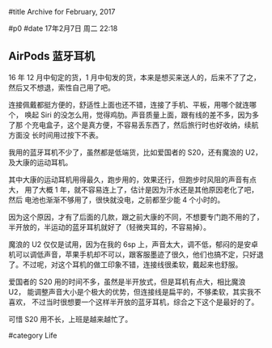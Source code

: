 #title Archive for February, 2017

#p0
#date 17年2月7日 周二 22:18

## AirPods 蓝牙耳机

16 年 12 月中旬定的货，1 月中旬发的货，本来是想买来送人的，后来不了了之，
然后又不想退，索性自己用了吧。

连接佩戴都挺方便的，舒适性上面也还不错，连接了手机、平板，用哪个就连哪个，
唤起 Siri 的没怎么用，觉得鸡肋。声音质量上面，跟有线的差不多，因为多了那
个充电盒子，这个是真方便，不容易丢东西了，然后旅行时也好收纳，续航方面没
长时间用过按下不表。

我用的蓝牙耳机不少了，虽然都是低端货，比如爱国者的 S20，还有魔浪的 U2，
及大康的运动耳机。

其中大康的运动耳机用得最久，跑步用的，效果还行，但跑步时风阻的声音有点大，
用了大概 1 年，就不容易连上了，估计是因为汗水还是其他原因老化了吧，然后
电池也渐渐不够用了，很快就没电，之前都至少能 4 个小时的。

因为这个原因，才有了后面的几款，跟之前大康的不同，不想要专门跑不用的了，
半开放的，半运动的蓝牙耳机就好了（轻微夹耳的，不容易掉）。

魔浪的 U2 仅仅是试用，因为在我的 6sp 上，声音太大，调不低，郁闷的是安卓
机可以调低声音，苹果手机却不可以，跟客服墨迹了很久，他们也搞不定，只好退
了。不过呢，对这个耳机的做工印象不错，连接线很柔软，戴起来也舒服。

爱国者的 S20 用的时间不多，虽然是半开放式，但是耳机有点大，相比魔浪 U2，
能调整声音大小是个极大的优势，但连接线是扁平的，不够柔软，其实我不喜欢，
不过当时很想要一个这样半开放的蓝牙耳机，综合之下这个是最好的了。

可惜 S20 用不长，上班是越来越忙了。

<!-- so, it means i will keep the memories of you, TJJJJ-->

#category Life

<!-- date: 2017-02-07T22:18:18+0800 -->



